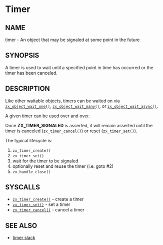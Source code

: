 # Timer

## NAME

timer - An object that may be signaled at some point in the future

## SYNOPSIS

A timer is used to wait until a specified point in time has occurred
or the timer has been canceled.

## DESCRIPTION

Like other waitable objects, timers can be waited on via
[`zx_object_wait_one()`], [`zx_object_wait_many()`], or
[`zx_object_wait_async()`].

A given timer can be used over and over.

Once **ZX_TIMER_SIGNALED** is asserted, it will remain asserted until
the timer is canceled ([`zx_timer_cancel()`]) or reset ([`zx_timer_set()`]).

The typical lifecycle is:

1. `zx_timer_create()`
2. `zx_timer_set()`
3. wait for the timer to be signaled
4. optionally reset and reuse the timer (i.e. goto #2)
5. `zx_handle_close()`

## SYSCALLS

 - [`zx_timer_create()`] - create a timer
 - [`zx_timer_set()`] - set a timer
 - [`zx_timer_cancel()`] - cancel a timer

## SEE ALSO

+ [timer slack](/concepts/kernel/timer_slack.md)

[`zx_object_wait_one()`]: /reference/syscalls/object_wait_one.md
[`zx_object_wait_many()`]: /reference/syscalls/object_wait_many.md
[`zx_object_wait_async()`]: /reference/syscalls/object_wait_async.md
[`zx_timer_create()`]: /reference/syscalls/timer_create.md
[`zx_timer_set()`]: /reference/syscalls/timer_set.md
[`zx_timer_cancel()`]: /reference/syscalls/timer_cancel.md
